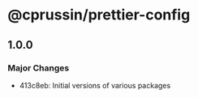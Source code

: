 # @cprussin/prettier-config

## 1.0.0

### Major Changes

- 413c8eb: Initial versions of various packages
